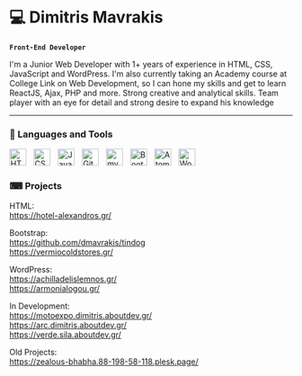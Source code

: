 # 💻 Dimitris Mavrakis

**`Front-End Developer`**


I'm a Junior Web Developer with 1+ years of experience in HTML, CSS, JavaScript and WordPress. I'm also currently taking an Academy course at College Link on Web Development, so I can hone my skills and get to learn ReactJS, Ajax, PHP and more.
Strong creative and analytical skills. Team player with an eye for detail and strong desire to expand his knowledge

---

### 🧰 Languages and Tools

<img align="left" alt="HTML" width="30px" style="padding-right:10px;" src="https://cdn.jsdelivr.net/gh/devicons/devicon/icons/html5/html5-plain.svg" />
<img align="left" alt="CSS" width="30px" style="padding-right:10px;" src="https://cdn.jsdelivr.net/gh/devicons/devicon/icons/css3/css3-plain.svg" />
<img align="left" alt="JavaScript" width="30px" style="padding-right:10px;" src="https://cdn.jsdelivr.net/gh/devicons/devicon/icons/javascript/javascript-plain.svg" />
<img align="left" alt="GitHub" width="30px" style="padding-right:10px;" src="https://cdn.jsdelivr.net/gh/devicons/devicon/icons/github/github-original.svg" />
<img align="left" alt="mySQL" width="30px" style="padding-right:10px;" src="https://cdn.jsdelivr.net/gh/devicons/devicon/icons/mysql/mysql-original-wordmark.svg" />
<img align="left" alt="Bootstrap" width="30px" style="padding-right:10px;" src="https://cdn.jsdelivr.net/gh/devicons/devicon/icons/bootstrap/bootstrap-original.svg" />
<img align="left" alt="Atom" width="30px" style="padding-right:10px;" src="https://cdn.jsdelivr.net/gh/devicons/devicon/icons/atom/atom-original.svg" />
<img align="left" alt="WordPress" width="30px" style="padding-right:10px;" src="https://cdn.jsdelivr.net/gh/devicons/devicon/icons/wordpress/wordpress-plain.svg" />
<br />

#

### ⌨ Projects

HTML:<br>
https://hotel-alexandros.gr/
<br>

Bootstrap:<br>
https://github.com/dmavrakis/tindog
<br>
https://vermiocoldstores.gr/
<br>

WordPress:<br>
https://achilladelislemnos.gr/
<br>
https://armonialogou.gr/
<br>

In Development:<br>
https://motoexpo.dimitris.aboutdev.gr/<br>
https://arc.dimitris.aboutdev.gr/<br>
https://verde.sila.aboutdev.gr/

Old Projects:<br>
https://zealous-bhabha.88-198-58-118.plesk.page/

#
